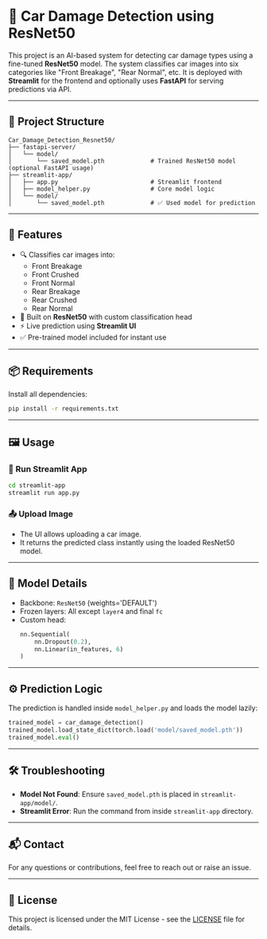 # 🚗 Car Damage Detection using ResNet50

This project is an AI-based system for detecting car damage types using a fine-tuned **ResNet50** model. The system classifies car images into six categories like "Front Breakage", "Rear Normal", etc. It is deployed with **Streamlit** for the frontend and optionally uses **FastAPI** for serving predictions via API.

---

## 📂 Project Structure

```
Car_Damage_Detection_Resnet50/
├── fastapi-server/
│   └── model/
│       └── saved_model.pth             # Trained ResNet50 model (optional FastAPI usage)
├── streamlit-app/
│   ├── app.py                          # Streamlit frontend
│   ├── model_helper.py                 # Core model logic
│   └── model/
│       └── saved_model.pth             # ✅ Used model for prediction
```

---

## 🚀 Features

- 🔍 Classifies car images into:
  - Front Breakage
  - Front Crushed
  - Front Normal
  - Rear Breakage
  - Rear Crushed
  - Rear Normal
- 🧠 Built on **ResNet50** with custom classification head
- ⚡ Live prediction using **Streamlit UI**
- ✅ Pre-trained model included for instant use

---

## 📦 Requirements

Install all dependencies:

```bash
pip install -r requirements.txt
```

---

## 🖼️ Usage

### 📍 Run Streamlit App

```bash
cd streamlit-app
streamlit run app.py
```

### 📤 Upload Image

- The UI allows uploading a car image.
- It returns the predicted class instantly using the loaded ResNet50 model.

---

## 🧠 Model Details

- Backbone: `ResNet50` (weights='DEFAULT')
- Frozen layers: All except `layer4` and final `fc`
- Custom head:
  ```python
  nn.Sequential(
      nn.Dropout(0.2),
      nn.Linear(in_features, 6)
  )
  ```

---

## ⚙️ Prediction Logic

The prediction is handled inside `model_helper.py` and loads the model lazily:

```python
trained_model = car_damage_detection()
trained_model.load_state_dict(torch.load('model/saved_model.pth'))
trained_model.eval()
```

---

## 🛠️ Troubleshooting

- **Model Not Found**: Ensure `saved_model.pth` is placed in `streamlit-app/model/`.
- **Streamlit Error**: Run the command from inside `streamlit-app` directory.

---

## 📬 Contact

For any questions or contributions, feel free to reach out or raise an issue.

---

## 📄 License

This project is licensed under the MIT License - see the [LICENSE](LICENSE) file for details.
